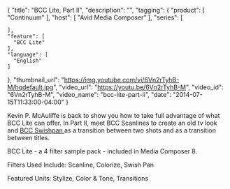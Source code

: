 {
  "title": "BCC Lite, Part II",
  "description": "",
  "tagging": {
    "product": [
      "Continuum"
    ],
    "host": [
      "Avid Media Composer"
    ],
    "series": [

    ],
    "feature": [
      "BCC Lite"
    ],
    "language": [
      "English"
    ]
  },
  "thumbnail_url": "https://img.youtube.com/vi/6Vn2rTyhB-M/hqdefault.jpg",
  "video_url": "https://youtu.be/6Vn2rTyhB-M",
  "video_id": "6Vn2rTyhB-M",
  "video_name": "bcc-lite-part-ii",
  "date": "2014-07-15T11:33:00-04:00"
}

Kevin P. McAuliffe is back to show you how to take full advantage of what BCC Lite can offer. In Part II, meet BCC Scanlines to create an old tv look and [ BCC Swishpan ](/products/continuum-units/transitions/) as a transition between two shots and as a transition between titles.

BCC Lite - a 4 filter sample pack - included in Media Composer 8.

Filters Used Include: Scanline, Colorize, Swish Pan

Featured Units: Stylize, Color &amp; Tone, Transitions


